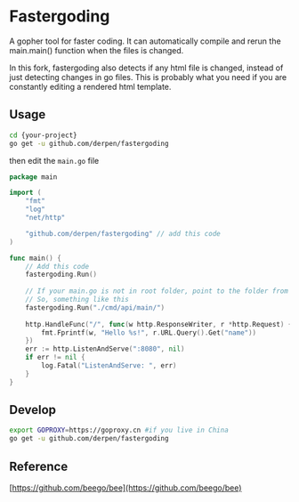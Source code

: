 # Fastergoding

A gopher tool for faster coding. It can automatically compile and rerun the main.main() function when the files is changed.

In this fork, fastergoding also detects if any html file is changed, instead of just detecting changes in go files. This is probably what you need if you are constantly editing a rendered html template.

## Usage
```bash
cd {your-project}
go get -u github.com/derpen/fastergoding
```
then edit the `main.go` file
```go
package main

import (
	"fmt"
	"log"
	"net/http"

	"github.com/derpen/fastergoding" // add this code
)

func main() {
	// Add this code
	fastergoding.Run() 
	
	// If your main.go is not in root folder, point to the folder from where you run go run
	// So, something like this
	fastergoding.Run("./cmd/api/main/")
	
	http.HandleFunc("/", func(w http.ResponseWriter, r *http.Request) {
		fmt.Fprintf(w, "Hello %s!", r.URL.Query().Get("name"))
	})
	err := http.ListenAndServe(":8080", nil)
	if err != nil {
		log.Fatal("ListenAndServe: ", err)
	}
}
```

## Develop

```bash
export GOPROXY=https://goproxy.cn #if you live in China
go get -u github.com/derpen/fastergoding
```

## Reference

[https://github.com/beego/bee](https://github.com/beego/bee)
